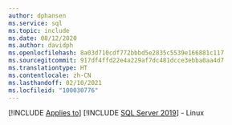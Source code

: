 ```yaml
---
author: dphansen
ms.service: sql
ms.topic: include
ms.date: 08/12/2020
ms.author: davidph
ms.openlocfilehash: 8a03d710cdf772bbbd5e2835c5539e166881c117
ms.sourcegitcommit: 917df4ffd22e4a229af7dc481dcce3ebba0aa4d7
ms.translationtype: HT
ms.contentlocale: zh-CN
ms.lasthandoff: 02/10/2021
ms.locfileid: "100030776"
---
```

[!INCLUDE [Applies to](../../includes/applies-md.md)] [!INCLUDE [SQL Server 2019](_ss2019.md)] - Linux
